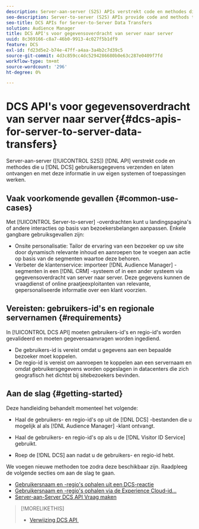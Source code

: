 ```yaml
---
description: Server-aan-server (S2S) APIs verstrekt code en methodes die u DCS gebruikersgegevens verzenden en laten ontvangen en met deze informatie in uw eigen systemen of toepassingen werken.
seo-description: Server-to-server (S2S) APIs provide code and methods that let you send and receive DCS user data and work with this information in your own systems or applications.
seo-title: DCS APIs for Server-to-Server Data Transfers
solution: Audience Manager
title: DCS API's voor gegevensoverdracht van server naar server
uuid: 8c369166-c8a7-46b0-9913-4c027f5b1df9
feature: DCS
exl-id: fd23d5e2-b74e-47ff-a4aa-3a4b2c7d39c5
source-git-commit: 4d3c859cc4dc5294286680b0e63c287e0409f7fd
workflow-type: tm+mt
source-wordcount: '296'
ht-degree: 0%

---
```


# DCS API&#39;s voor gegevensoverdracht van server naar server{#dcs-apis-for-server-to-server-data-transfers}

Server-aan-server ([!UICONTROL S2S]) [!DNL API] verstrekt code en methodes die u [!DNL DCS] gebruikersgegevens verzenden en laten ontvangen en met deze informatie in uw eigen systemen of toepassingen werken.

## Vaak voorkomende gevallen {#common-use-cases}

Met [!UICONTROL Server-to-server] -overdrachten kunt u landingspagina&#39;s of andere interacties op basis van bezoekersbelangen aanpassen. Enkele gangbare gebruiksgevallen zijn:

* Onsite personalisatie: Tailor de ervaring van een bezoeker op uw site door dynamisch relevante inhoud en aanroepen toe te voegen aan actie op basis van de segmenten waartoe deze behoren.
* Verbeter de klantenservice: importeer [!DNL Audience Manager] -segmenten in een [!DNL CRM] -systeem of in een ander systeem via gegevensoverdracht van server naar server. Deze gegevens kunnen de vraagdienst of online praatjeexploitanten van relevante, gepersonaliseerde informatie over een klant voorzien.

## Vereisten: gebruikers-id&#39;s en regionale servernamen {#requirements}

In [!UICONTROL DCS API] moeten gebruikers-id&#39;s en regio-id&#39;s worden gevalideerd en moeten gegevensaanvragen worden ingediend.

* De gebruikers-id is vereist omdat u gegevens aan een bepaalde bezoeker moet koppelen.
* De regio-id is vereist om aanroepen te koppelen aan een servernaam en omdat gebruikersgegevens worden opgeslagen in datacenters die zich geografisch het dichtst bij sitebezoekers bevinden.

## Aan de slag {#getting-started}

Deze handleiding behandelt momenteel het volgende:

* Haal de gebruikers- en regio-id&#39;s op uit de [!DNL DCS] -bestanden die u mogelijk al als [!DNL Audience Manager] -klant ontvangt.

* Haal de gebruikers- en regio-id&#39;s op als u de [!DNL Visitor ID Service] gebruikt.
* Roep de [!DNL DCS] aan nadat u de gebruikers- en regio-id hebt.

We voegen nieuwe methoden toe zodra deze beschikbaar zijn. Raadpleeg de volgende secties om aan de slag te gaan.

* [Gebruikersnaam en -regio&#39;s ophalen uit een DCS-reactie](dcs-aam-ids.md)
* [Gebruikersnaam en -regio&#39;s ophalen via de Experience Cloud-id...](dcs-mcid-ids.md)
* [Server-aan-Server DCS API Vraag maken](dcs-s2s-calls.md)

>[!MORELIKETHIS]
>
>* [&#x200B; Verwijzing DCS API &#x200B;](../../../api/dcs-intro/dcs-api-reference/dcs-api-methods.md)
